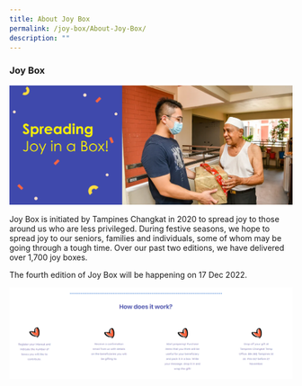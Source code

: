 ```yaml
---
title: About Joy Box
permalink: /joy-box/About-Joy-Box/
description: ""
---
```

### Joy Box

![](/images/Joy%20Box/Joy%20Box%20Banner1.png)

Joy Box is initiated by Tampines Changkat in 2020 to spread joy to those around us who are less privileged. During festive seasons, we hope to spread joy to our seniors, families and individuals, some of whom may be going through a tough time. Over our past two editions, we have delivered over 1,700 joy boxes.

The fourth edition of Joy Box will be happening on 17 Dec 2022.

![](/images/Joy%20Box/Joy%20Box%20Instructions.png)